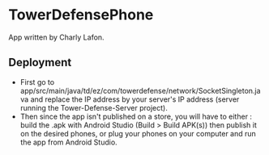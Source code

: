 # TowerDefensePhone

App written by Charly Lafon.

## Deployment

- First go to app/src/main/java/td/ez/com/towerdefense/network/SocketSingleton.java and replace the IP address by your server's IP address (server running the Tower-Defense-Server project). 
- Then since the app isn't published on a store, you will have to either : build the .apk with Android Studio (Build > Build APK(s)) then publish it on the desired phones, or plug your phones on your computer and run the app from Android Studio.

